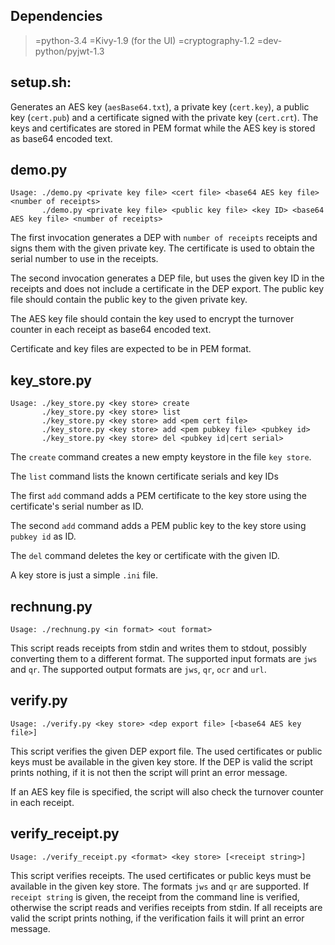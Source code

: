 Dependencies
------------
>=python-3.4
>=Kivy-1.9 (for the UI)
>=cryptography-1.2
>=dev-python/pyjwt-1.3

setup.sh:
---------

Generates an AES key (`aesBase64.txt`), a private key (`cert.key`),
a public key (`cert.pub`) and a certificate signed with the private key
(`cert.crt`). The keys and certificates are stored in PEM format while the
AES key is stored as base64 encoded text.

demo.py
-------
	Usage: ./demo.py <private key file> <cert file> <base64 AES key file> <number of receipts>
	       ./demo.py <private key file> <public key file> <key ID> <base64 AES key file> <number of receipts>

The first invocation generates a DEP with `number of receipts` receipts
and signs them with the given private key. The certificate is used to
obtain the serial number to use in the receipts.

The second invocation generates a DEP file, but uses the given key ID in
the receipts and does not include a certificate in the DEP export. The
public key file should contain the public key to the given private key.

The AES key file should contain the key used to encrypt the turnover
counter in each receipt as base64 encoded text.

Certificate and key files are expected to be in PEM format.

key_store.py
------------
	Usage: ./key_store.py <key store> create
	       ./key_store.py <key store> list
	       ./key_store.py <key store> add <pem cert file>
	       ./key_store.py <key store> add <pem pubkey file> <pubkey id>
	       ./key_store.py <key store> del <pubkey id|cert serial>

The `create` command creates a new empty keystore in the file `key store`.

The `list` command lists the known certificate serials and key IDs

The first `add` command adds a PEM certificate to the key store using the
certificate's serial number as ID.

The second `add` command adds a PEM public key to the key store using
`pubkey id` as ID.

The `del` command deletes the key or certificate with the given ID.

A key store is just a simple `.ini` file.

rechnung.py
-----------

	Usage: ./rechnung.py <in format> <out format>

This script reads receipts from stdin and writes them to stdout, possibly
converting them to a different format. The supported input formats are
`jws` and `qr`. The supported output formats are `jws`, `qr`, `ocr` and
`url`.

verify.py
---------
	Usage: ./verify.py <key store> <dep export file> [<base64 AES key file>]

This script verifies the given DEP export file. The used certificates or
public keys must be available in the given key store. If the DEP is valid
the script prints nothing, if it is not then the script will print an error
message.

If an AES key file is specified, the script will also check the turnover
counter in each receipt.

verify_receipt.py
-----------------
	Usage: ./verify_receipt.py <format> <key store> [<receipt string>]

This script verifies receipts. The used certificates or public keys must be
available in the given key store. The formats `jws` and `qr` are supported.
If `receipt string` is given, the receipt from the command line is
verified, otherwise the script reads and verifies receipts from stdin. If
all receipts are valid the script prints nothing, if the verification fails
it will print an error message.
